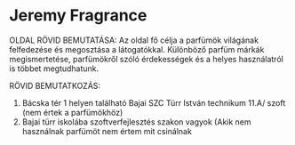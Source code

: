 # Jeremy Fragrance
OLDAL RÖVID BEMUTATÁSA:
  Az oldal fő célja a parfümök világának felfedezése és megosztása a látogatókkal. 
  Különböző parfüm márkák megismertetése, parfümökről szóló érdekességek és a helyes használatról is többet megtudhatunk.

RÖVID BEMUTATKOZÁS:
  1. Bácska tér 1 helyen található Bajai SZC Türr István technikum 11.A/ szoft (nem értek a parfümökhöz)
  2. Bajai türr iskolába szoftverfejlesztés szakon vagyok (Akik nem használnak parfümöt nem értem mit csinálnak
